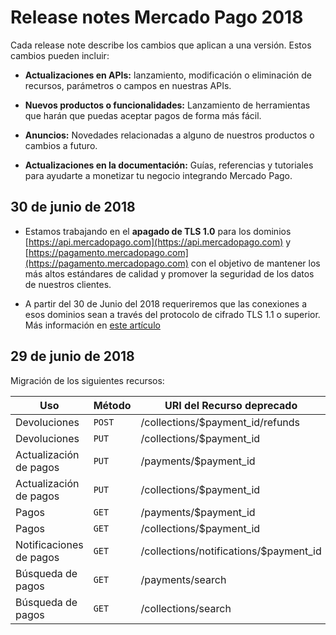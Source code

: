 # Release notes Mercado Pago 2018

Cada release note describe los cambios que aplican a una versión. Estos cambios pueden incluir:

- **Actualizaciones en APIs:** lanzamiento, modificación o eliminación de recursos, parámetros o campos en nuestras APIs.

- **Nuevos productos o funcionalidades:** Lanzamiento de herramientas que harán que puedas aceptar pagos de forma más fácil. 

- **Anuncios:** Novedades relacionadas a alguno de nuestros productos o cambios a futuro.

- **Actualizaciones en la documentación:** Guías, referencias y tutoriales para ayudarte a monetizar tu negocio integrando Mercado Pago.

## 30 de junio de 2018

- Estamos trabajando en el **apagado de TLS 1.0** para los dominios [https://api.mercadopago.com](https://api.mercadopago.com) y [https://pagamento.mercadopago.com](https://pagamento.mercadopago.com) con el objetivo de mantener los más altos estándares de calidad y promover la seguridad de los datos de nuestros clientes.

- A partir  del 30 de Junio del 2018 requeriremos que las conexiones a esos dominios sean a través del protocolo de cifrado TLS 1.1 o superior. Más información en [este artículo]()


## 29 de junio de 2018

Migración de los siguientes recursos:

| Uso                     | Método | URI del Recurso deprecado                      | URI del Recurso equivalente              |
|-------------------------|--------|----------------------------------------|----------------------------------|
| Devoluciones            | `POST` | /collections/$payment_id/refunds       | /v1/payments/$payment_id/refunds |
| Devoluciones            | `PUT`  | /collections/$payment_id               | /v1/payments/$payment_id/        |
| Actualización de pagos  | `PUT`  | /payments/$payment_id                  | /v1/payments/$payment_id/        |
| Actualización de pagos  | `PUT`  | /collections/$payment_id               | /v1/payments/$payment_id/        |
| Pagos                   | `GET`  | /payments/$payment_id                  | /v1/payments/$payment_id/        |
| Pagos                   | `GET`  | /collections/$payment_id               | /v1/payments/$payment_id/        |
| Notificaciones de pagos | `GET`  | /collections/notifications/$payment_id | /v1/payments/$payment_id/        |
| Búsqueda de pagos       | `GET`  | /payments/search                       | /v1/payments/search              |
| Búsqueda de pagos       | `GET`  | /collections/search                    | /v1/payments/search              |

